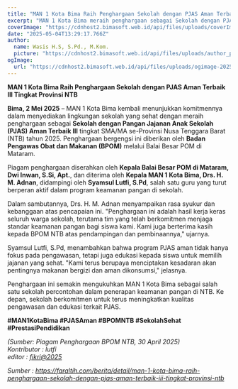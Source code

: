 ```yaml
---
title: "MAN 1 Kota Bima Raih Penghargaan Sekolah dengan PJAS Aman Terbaik III Tingkat Provinsi NTB"
excerpt: "MAN 1 Kota Bima meraih penghargaan sebagai Sekolah dengan PJAS (Pangan Jajanan Anak Sekolah) Aman Terbaik III tingkat SMA/MA se-Provinsi NTB tahun 2025 dari BPOM melalui Balai Besar POM di Mataram."
coverImage: "https://cdnhost2.bimasoft.web.id/api/files/uploads/coverImage-1746364634585.png"
date: "2025-05-04T13:29:17.766Z"
author:
  name: Wasis H.S, S.Pd., M.Kom.
  picture: "https://cdnhost2.bimasoft.web.id/api/files/uploads/author_picture-1746364519114.jpg"
ogImage:
  url: "https://cdnhost2.bimasoft.web.id/api/files/uploads/ogimage-2025-05-04T13:29:17.766Z-man-1-kota-bima-raih-penghargaan-sekolah-dengan-pjas-aman-terbaik-iii-tingkat-provinsi-ntb.jpg"
---
```


<p><strong>MAN 1 Kota Bima Raih Penghargaan Sekolah dengan PJAS Aman Terbaik III Tingkat Provinsi NTB</strong></p>
<p><strong>Bima, 2 Mei&nbsp;2025</strong>&nbsp;&ndash; MAN 1 Kota Bima kembali menunjukkan komitmennya dalam menyediakan lingkungan sekolah yang sehat dengan meraih penghargaan sebagai&nbsp;<strong>Sekolah dengan Pangan Jajanan Anak Sekolah (PJAS) Aman Terbaik III</strong>&nbsp;tingkat SMA/MA se-Provinsi Nusa Tenggara Barat (NTB) tahun 2025. Penghargaan bergengsi ini diberikan oleh&nbsp;<strong>Badan Pengawas Obat dan Makanan (BPOM)</strong>&nbsp;melalui Balai Besar POM di Mataram.</p>
<p>Piagam penghargaan diserahkan oleh&nbsp;<strong>Kepala Balai Besar POM di Mataram, Dwi Inwan, S.Si, Apt.</strong>, dan diterima oleh&nbsp;<strong>Kepala MAN 1 Kota Bima, Drs. H. M. Adnan</strong>, didampingi oleh&nbsp;<strong>Syamsul Lutfi, S.Pd</strong>, salah satu guru yang turut berperan aktif dalam program keamanan pangan di sekolah.</p>
<p>Dalam sambutannya, Drs. H. M. Adnan menyampaikan rasa syukur dan kebanggaan atas pencapaian ini. "Penghargaan ini adalah hasil kerja keras seluruh warga sekolah, terutama tim yang telah berkomitmen menjaga standar keamanan pangan bagi siswa kami. Kami juga berterima kasih kepada BPOM NTB atas pendampingan dan pembinaannya," ujarnya.</p>
<p>Syamsul Lutfi, S.Pd, menambahkan bahwa program PJAS aman tidak hanya fokus pada pengawasan, tetapi juga edukasi kepada siswa untuk memilih jajanan yang sehat. "Kami terus berupaya menciptakan kesadaran akan pentingnya makanan bergizi dan aman dikonsumsi," jelasnya.</p>
<p>Penghargaan ini semakin mengukuhkan MAN 1 Kota Bima sebagai salah satu sekolah percontohan dalam penerapan keamanan pangan di NTB. Ke depan, sekolah berkomitmen untuk terus meningkatkan kualitas pengawasan dan edukasi terkait PJAS.</p>
<p><strong>#MAN1KotaBima #PJASAman #BPOMNTB #SekolahSehat #PrestasiPendidikan</strong></p>
<p><em>(Sumber: Piagam Penghargaan BPOM NTB, 30 April 2025)<br>Kontributor : lutfi<br>editor : <a href="mailto:fikri@2025">fikri@2025</a></em></p>
<p><em>Sumber : <a href="https://faraltih.com/berita/detail/man-1-kota-bima-raih-penghargaan-sekolah-dengan-pjas-aman-terbaik-iii-tingkat-provinsi-ntb">https://faraltih.com/berita/detail/man-1-kota-bima-raih-penghargaan-sekolah-dengan-pjas-aman-terbaik-iii-tingkat-provinsi-ntb</a></em></p>

